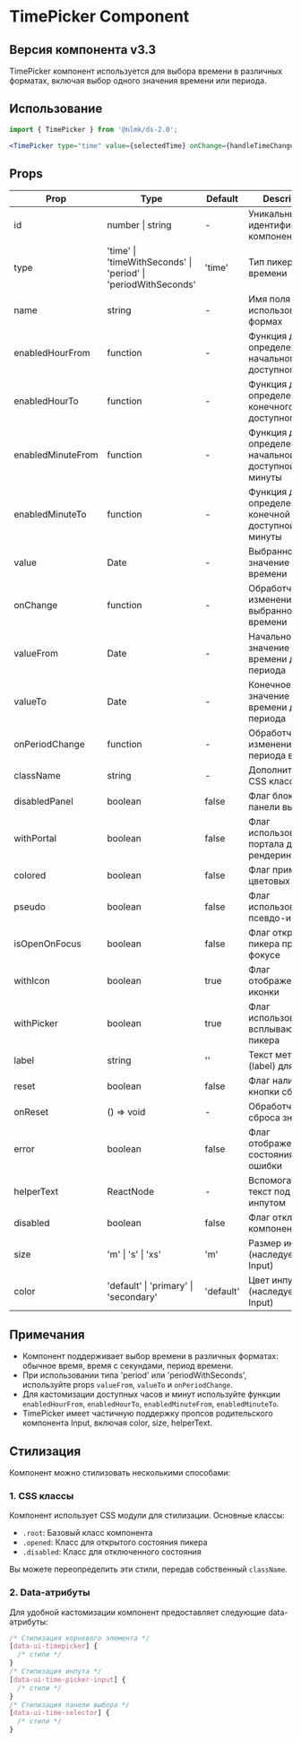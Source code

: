 # TimePicker Component

## Версия компонента v3.3

TimePicker компонент используется для выбора времени в различных форматах, включая выбор одного значения времени или периода.

## Использование

```jsx
import { TimePicker } from '@nlmk/ds-2.0';

<TimePicker type="time" value={selectedTime} onChange={handleTimeChange} label="Выберите время" />;
```

## Props

| Prop              | Type                                                           | Default | Description                                        |
| ----------------- | -------------------------------------------------------------- | ------- | -------------------------------------------------- |
| id                | number \| string                                               | -       | Уникальный идентификатор компонента                |
| type              | 'time' \| 'timeWithSeconds' \| 'period' \| 'periodWithSeconds' | 'time'  | Тип пикера времени                                 |
| name              | string                                                         | -       | Имя поля для использования в формах                |
| enabledHourFrom   | function                                                       | -       | Функция для определения начального доступного часа |
| enabledHourTo     | function                                                       | -       | Функция для определения конечного доступного часа  |
| enabledMinuteFrom | function                                                       | -       | Функция для определения начальной доступной минуты |
| enabledMinuteTo   | function                                                       | -       | Функция для определения конечной доступной минуты  |
| value             | Date                                                           | -       | Выбранное значение времени                         |
| onChange          | function                                                       | -       | Обработчик изменения выбранного времени            |
| valueFrom         | Date                                                           | -       | Начальное значение времени для периода             |
| valueTo           | Date                                                           | -       | Конечное значение времени для периода              |
| onPeriodChange    | function                                                       | -       | Обработчик изменения периода времени               |
| className         | string                                                         | -       | Дополнительный CSS класс                           |
| disabledPanel     | boolean                                                        | false   | Флаг блокировки панели выбора                      |
| withPortal        | boolean                                                        | false   | Флаг использования портала для рендеринга          |
| colored           | boolean                                                        | false   | Флаг применения цветовых стилей                    |
| pseudo            | boolean                                                        | false   | Флаг использования псевдо-инпута                   |
| isOpenOnFocus     | boolean                                                        | false   | Флаг открытия пикера при фокусе                    |
| withIcon          | boolean                                                        | true    | Флаг отображения иконки                            |
| withPicker        | boolean                                                        | true    | Флаг использования всплывающего пикера             |
| label             | string                                                         | ''      | Текст метки (label) для инпута                     |
| reset             | boolean                                                        | false   | Флаг наличия кнопки сброса                         |
| onReset           | () => void                                                     | -       | Обработчик сброса значения                         |
| error             | boolean                                                        | false   | Флаг отображения состояния ошибки                  |
| helperText        | ReactNode                                                      | -       | Вспомогательный текст под инпутом                  |
| disabled          | boolean                                                        | false   | Флаг отключения компонента                         |
| size              | 'm' \| 's' \| 'xs'                                             | 'm'     | Размер инпута (наследуется от Input)               |
| color             | 'default' \| 'primary' \| 'secondary'                          | 'default' | Цвет инпута (наследуется от Input)                |

## Примечания

- Компонент поддерживает выбор времени в различных форматах: обычное время, время с секундами, период времени.
- При использовании типа 'period' или 'periodWithSeconds', используйте props `valueFrom`, `valueTo` и `onPeriodChange`.
- Для кастомизации доступных часов и минут используйте функции `enabledHourFrom`, `enabledHourTo`, `enabledMinuteFrom`, `enabledMinuteTo`.
- TimePicker имеет частичную поддержку пропсов родительского компонента Input, включая color, size, helperText.

## Стилизация

Компонент можно стилизовать несколькими способами:

### 1. CSS классы

Компонент использует CSS модули для стилизации. Основные классы:

- `.root`: Базовый класс компонента
- `.opened`: Класс для открытого состояния пикера
- `.disabled`: Класс для отключенного состояния

Вы можете переопределить эти стили, передав собственный `className`.

### 2. Data-атрибуты

Для удобной кастомизации компонент предоставляет следующие data-атрибуты:

```css
/* Стилизация корневого элемента */
[data-ui-timepicker] {
  /* стили */
}
/* Стилизация инпута */
[data-ui-time-picker-input] {
  /* стили */
}
/* Стилизация панели выбора */
[data-ui-time-selector] {
  /* стили */
}
```